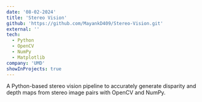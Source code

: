 ```yaml
---
date: '08-02-2024'
title: 'Stereo Vision'
github: 'https://github.com/MayankD409/Stereo-Vision.git'
external: ''
tech:
  - Python
  - OpenCV
  - NumPy
  - Matplotlib
company: 'UMD'
showInProjects: true
---
```


A Python-based stereo vision pipeline to accurately generate disparity and depth maps from stereo image pairs with OpenCV and NumPy.
